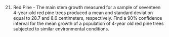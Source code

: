 21. Red Pine - The main stem growth measured for a sample of seventeen 4-year-old red pine trees produced a mean and standard deviation equal to 28.7 and 8.6 centimeters, respectively. Find a 90% confidence interval for the mean growth of a population of 4-year old red pine trees subjected to similar environmental conditions.
